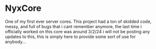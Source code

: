 # NyxCore
One of my first ever server cores. This project had a ton of skidded code, messy, and full of bugs that i cant remember anymore, the last time i officially worked on this core was around 3/2/24
i will not be posting any updates to this, this is simply here to provide some sort of use for anybody...
